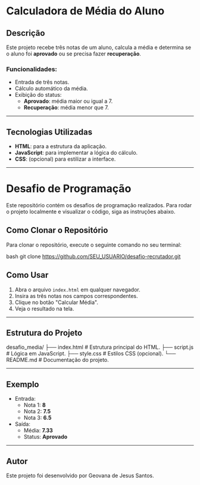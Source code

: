 # Calculadora de Média do Aluno

## Descrição
Este projeto recebe três notas de um aluno, calcula a média e determina se o aluno foi **aprovado** ou se precisa fazer **recuperação**.

### Funcionalidades:
- Entrada de três notas.
- Cálculo automático da média.
- Exibição do status:
  - **Aprovado**: média maior ou igual a 7.
  - **Recuperação**: média menor que 7.

---

## Tecnologias Utilizadas
- **HTML**: para a estrutura da aplicação.
- **JavaScript**: para implementar a lógica do cálculo.
- **CSS**: (opcional) para estilizar a interface.

---

# Desafio de Programação

Este repositório contém os desafios de programação realizados. Para rodar o projeto localmente e visualizar o código, siga as instruções abaixo.

## Como Clonar o Repositório

Para clonar o repositório, execute o seguinte comando no seu terminal:

bash
git clone https://github.com/SEU_USUARIO/desafio-recrutador.git


## Como Usar
1. Abra o arquivo `index.html` em qualquer navegador.
2. Insira as três notas nos campos correspondentes.
3. Clique no botão "Calcular Média".
4. Veja o resultado na tela.

---

## Estrutura do Projeto
desafio_media/
├── index.html       # Estrutura principal do HTML.
├── script.js        # Lógica em JavaScript.
├── style.css        # Estilos CSS (opcional).
└── README.md        # Documentação do projeto.

---

## Exemplo
- Entrada:
  - Nota 1: **8**
  - Nota 2: **7.5**
  - Nota 3: **6.5**
- Saída:
  - Média: **7.33**
  - Status: **Aprovado**

---

## Autor
Este projeto foi desenvolvido por Geovana de Jesus Santos.